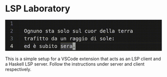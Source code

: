 # LSP Laboratory

![VSCode hover showing word length](hover-demo.gif)

This is a simple setup for a VSCode extension that acts as an LSP client and a
Haskell LSP server. Follow the instructions under server and client
respectively.
